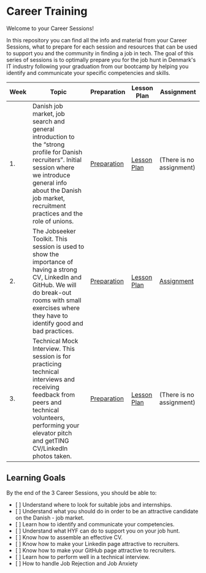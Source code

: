 # Career Training

Welcome to your Career Sessions!

In this repository you can find all the info and material from your Career Sessions, what to prepare for each session and resources that can be used to support you and the community in finding a job in tech. The goal of this series of sessions is to optimally prepare you for the job hunt in Denmark's IT industry following your graduation from our bootcamp by helping you identify and communicate your specific competencies and skills.

| Week | Topic                                                                                                       | Preparation                              | Lesson Plan                                       | Assignment                    |
| ---- | ----------------------------------------------------------------------------------------------------------- | ---------------------------------------- | ------------------------------------------------- | ----------------------------- |
| 1.   | Danish job market, job search and general introduction to the “strong profile for Danish recruiters”. Initial session where we introduce general info about the Danish job market, recruitment practices and the role of unions. | [Preparation](./week1/preparation.md) | [Lesson Plan](./week1/lesson-plan.md) | (There is no assignment) |
| 2.   | The Jobseeker Toolkit. This session is used to show the importance of having a strong CV, LinkedIn and GitHub. We will do break-out rooms with small exercises where they have to identify good and bad practices. | [Preparation](./week2/preparation.md) | [Lesson Plan](./week2/lesson-plan.md) | [Assignment](./week2/assignment.md) |
| 3.   | Technical Mock Interview. This session is for practicing technical interviews and receiving feedback from peers and technical volunteers, performing your elevator pitch and getTING CV/LinkedIn photos taken. | [Preparation](./week3/preparation.md) | [Lesson Plan](./week3/lesson-plan.md) | (There is no assignment) |

## Learning Goals
By the end of the 3 Career Sessions, you should be able to:

- [ ] Understand where to look for suitable jobs and internships.
- [ ] Understand what you should do in order to be an attractive candidate on the Danish - job market.
- [ ] Learn how to identify and communicate your competencies.
- [ ] Understand what HYF can do to support you on your job hunt.
- [ ] Know how to assemble an effective CV.
- [ ] Know how to make your Linkedin page attractive to recruiters.
- [ ] Know how to make your GitHub page attractive to recruiters.
- [ ] Learn how to perform well in a technical interview.
- [ ] How to handle Job Rejection and Job Anxiety
